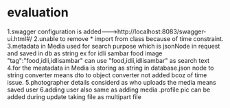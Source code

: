 # evaluation
1.swagger configuration is added--->http://localhost:8083/swagger-ui.html#/
2.unable to remove * import from class because of time constraint.
3.metadata in Media used for search purpose which is  jsonNode in request and saved in db as string
 ex for idli sambar food image
 "tag":"food,idli,idlisambar" 
 can use "food,idli,idlisambar" as search text
 4.for the meatadata in Media is storing as string in database.json node to 
 string converter means dto to object converter not added bcoz of time issue.
 5.photographer details considerd as who uploads the media means saved user
 6.adding user also same as adding media .profile pic can be added during update taking file as multipart file